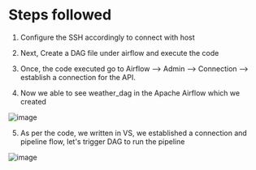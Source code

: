 # Steps followed

1. Configure the SSH accordingly to connect with host

2. Next, Create a DAG file under airflow and execute the code

3. Once, the code executed go to Airflow --> Admin --> Connection --> establish a connection for the API.
  
4. Now we able to see weather_dag in the Apache Airflow which we created

![image](https://github.com/user-attachments/assets/026251f0-3e21-4168-8aeb-1f53e87e7360)

5. As per the code, we written in VS, we established a connection and pipeline flow, let's trigger DAG to run the pipeline

![image](https://github.com/user-attachments/assets/9c77c74d-6d27-4ad2-82f1-7cb0341ca0ce)

